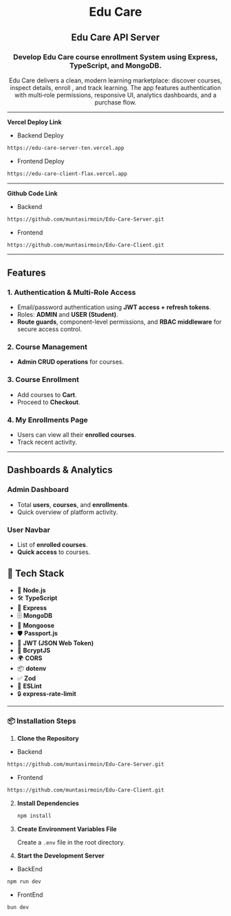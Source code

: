 <h1 align="center">Edu Care</h1>
<h2 align="center">Edu Care API Server</h2>
<h3 align="center">Develop Edu Care course enrollment System using Express, TypeScript, and MongoDB. </h3>

<p align="center">
  Edu Care delivers a clean, modern learning marketplace: discover courses, inspect details, enroll , and track learning. The app features authentication with multi‑role permissions, responsive UI, analytics dashboards, and a purchase flow.

</p>

---

**Vercel Deploy Link**

- Backend Deploy

```bash
https://edu-care-server-ten.vercel.app
```

- Frontend Deploy

```bash
https://edu-care-client-flax.vercel.app
```

---

**Github Code Link**

- Backend

```bash
https://github.com/muntasirmoin/Edu-Care-Server.git
```

- Frontend

```bash
https://github.com/muntasirmoin/Edu-Care-Client.git
```

---

## Features

### 1. Authentication & Multi‑Role Access

- Email/password authentication using **JWT access + refresh tokens**.
- Roles: **ADMIN** and **USER (Student)**.
- **Route guards**, component-level permissions, and **RBAC middleware** for secure access control.

### 2. Course Management

- **Admin CRUD operations** for courses.

### 3. Course Enrollment

- Add courses to **Cart**.
- Proceed to **Checkout**.

### 4. My Enrollments Page

- Users can view all their **enrolled courses**.
- Track recent activity.

---

## Dashboards & Analytics

### Admin Dashboard

- Total **users**, **courses**, and **enrollments**.
- Quick overview of platform activity.

### User Navbar

- List of **enrolled courses**.
- **Quick access** to courses.

## 🧰 Tech Stack

- 🔲 **Node.js**
- 🛠 **TypeScript**
- 🚀 **Express**
- 🗄 **MongoDB**
- 🧰 **Mongoose**
- 🛡 **Passport.js**
- 🪪 **JWT (JSON Web Token)**
- 🔐 **BcryptJS**
- 🌍 **CORS**
- 📦 **dotenv**
- ✅ **Zod**
- 🧹 **ESLint**
- 🔒 **express-rate-limit**

---

### 📦 Installation Steps

1. **Clone the Repository**

- Backend

```bash
https://github.com/muntasirmoin/Edu-Care-Server.git
```

- Frontend

```bash
https://github.com/muntasirmoin/Edu-Care-Client.git
```

2. **Install Dependencies**

   ```bash
   npm install
   ```

3. **Create Environment Variables File**

   Create a `.env` file in the root directory.

4. **Start the Development Server**

- BackEnd

```bash
npm run dev
```

- FrontEnd

```bash
bun dev
```
